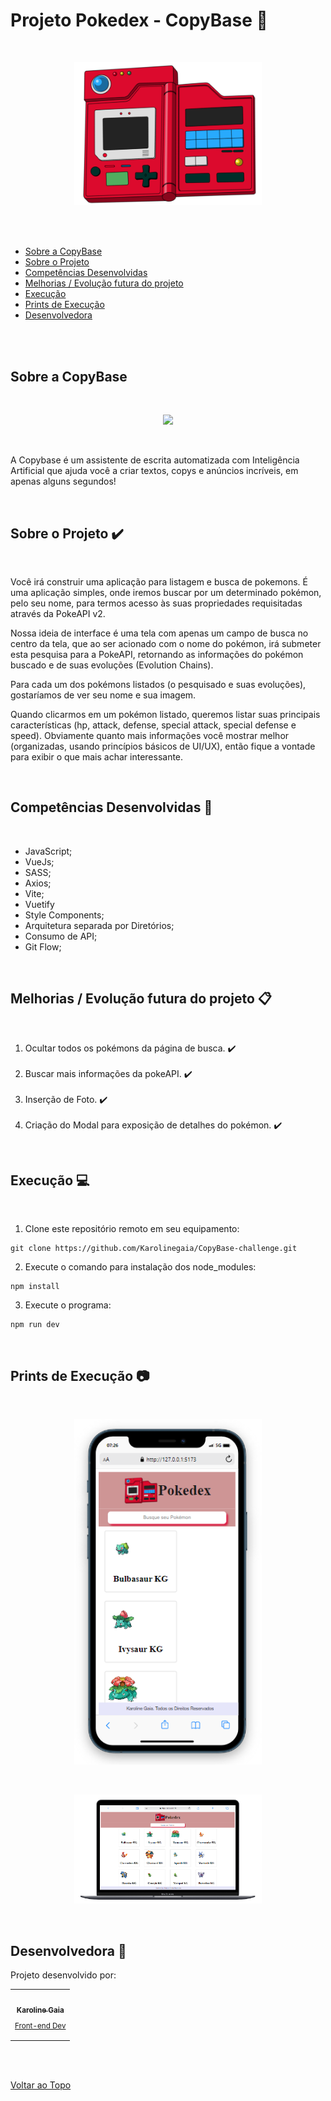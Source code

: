 <a id='ancora'></a>
# Projeto Pokedex - CopyBase 🚀

<br>

<p align="center">
    <img width="300px" src="./public/pokedex.png">
</p>

<br><br>

- [Sobre a CopyBase](#ancora1) <br>
- [Sobre o Projeto](#ancora2) <br>
- [Competências Desenvolvidas](#ancora3) <br>
- [Melhorias / Evolução futura do projeto](#ancora4) <br>
- [Execução](#ancora5) <br>
- [Prints de Execução](#ancora6) <br>
- [Desenvolvedora](#ancora7)

<br><br>


<a id="ancora1"></a>
## Sobre a CopyBase

<br>

<p align="center">
    <img width="300px" src="https://hotmart.s3.amazonaws.com/product_pictures/20004be0-4e10-4d9f-ad05-866cf8593fd7/copybase.png">
</p>

<br>

A Copybase é um assistente de escrita automatizada com Inteligência Artificial que ajuda você a criar textos, copys e anúncios incríveis, em apenas alguns segundos!

<br>

<a id="ancora2"></a>
## Sobre o Projeto ✔️

<br>

Você irá construir uma aplicação para listagem e busca de pokemons. É uma aplicação simples, onde iremos buscar por um determinado pokémon, pelo seu nome, para termos acesso às suas propriedades requisitadas através da PokeAPI v2.


Nossa ideia de interface é uma tela com apenas um campo de busca no centro da tela, que ao ser acionado com o nome do pokémon, irá submeter esta pesquisa para a PokeAPI, retornando as informações do pokémon buscado e de suas evoluções (Evolution Chains).


Para cada um dos pokémons listados (o pesquisado e suas evoluções), gostaríamos de ver seu nome e sua imagem.


Quando clicarmos em um pokémon listado, queremos listar suas principais características (hp, attack, defense, special attack, special defense e speed). Obviamente quanto mais informações você mostrar melhor (organizadas, usando princípios básicos de UI/UX), então fique a vontade para exibir o que mais achar interessante.

<br>

<a id="ancora3"></a>
## Competências Desenvolvidas 📝

<br>

* JavaScript;
* VueJs;
* SASS;
* Axios;
* Vite;
* Vuetify
* Style Components;
* Arquitetura separada por Diretórios;
* Consumo de API;
* Git Flow;


<br>

<a id="ancora4"></a>
## Melhorias / Evolução futura do projeto 📋

<br>

1. Ocultar todos os pokémons da página de busca. ✔️
<br><br>
2. Buscar mais informações da pokeAPI. ✔️
<br><br>
3. Inserção de Foto. ✔️
<br><br>
4. Criação do Modal para exposição de detalhes do pokémon. ✔️

<br>

<a id="ancora5"></a>
## Execução 💻

<br>

1. Clone este repositório remoto em seu equipamento:
```
git clone https://github.com/Karolinegaia/CopyBase-challenge.git
```
2. Execute o comando para instalação dos node_modules:
```
npm install
```
3. Execute o programa:
```
npm run dev
```

<br>

<a id="ancora6"></a>
## Prints de Execução 📷

<br>

<p align="center">
    <img width="300px" src="./public/print1.png">
</p>

<br>

<p align="center">
    <img width="300px" src="./public/print2.png">
</p>

<br>



<a id="ancora7"></a>
## Desenvolvedora 🤝

Projeto desenvolvido por:

<table>
  <tr>
    <td align="center">
      <a target="_blank" href="https://www.linkedin.com/in/karoline-gaia-alexandre/">
        <img src="https://avatars.githubusercontent.com/u/108437963?v=4" width="100px;" alt=""/><br>
        <sub>
          <b>Karoline Gaia</b>
           <p>Front-end Dev</p>
        </sub>
      </a>
    </td>
  </tr>
</table>

<br><br>

[Voltar ao Topo](#ancora)